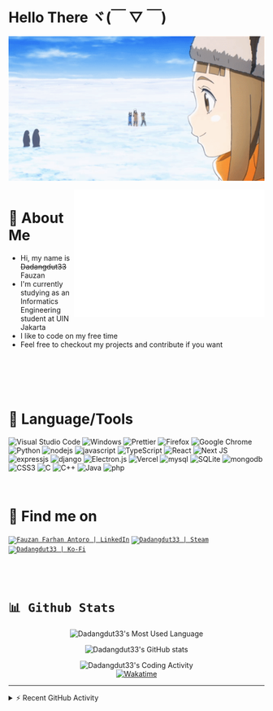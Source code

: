 # Hello There ヾ(￣ ▽ ￣)

<div align="center">
    <img align="center"  src="https://github.com/Dadangdut33/Dadangdut33/blob/main/assets/sorayori.gif?raw=true" width="1000px" alt="welcome-gif">
</div>

<br>

<img align="right" height="250" width="375" alt="Dani Akash" src="https://github.com/Dadangdut33/Dadangdut33/blob/main/github-metrics.svg?raw=true"/>

<h1>💬 About Me </h1>

- Hi, my name is ~~Dadangdut33~~ Fauzan
- I'm currently studying as an Informatics Engineering student at UIN Jakarta
- I like to code on my free time
- Feel free to checkout my projects and contribute if you want

<br>
<br>
<br>
<br>

<h1>🔧 Language/Tools</h1>

![Visual Studio Code](https://img.shields.io/badge/Visual%20Studio%20Code-0078d7.svg?style=flat-square&logo=visual-studio-code&logoColor=white)
![Windows](https://img.shields.io/badge/Windows-0078D6?style=flat-square&logo=windows&logoColor=white)
![Prettier](https://img.shields.io/badge/-Prettier-F7B93E?style=flat-square&logo=prettier&logoColor=white)
![Firefox](https://img.shields.io/badge/Firefox-FF7139?style=flat-square&logo=Firefox-Browser&logoColor=white)
![Google Chrome](https://img.shields.io/badge/Google%20Chrome-4285F4?style=flat-square&logo=GoogleChrome&logoColor=white)
![Python](https://img.shields.io/badge/python-3670A0?style=flat-square&logo=python&logoColor=ffdd54)
![nodejs](https://img.shields.io/badge/nodejs-339933?style=flat-square&logo=node.js&logoColor=white)
![javascript](https://img.shields.io/badge/javascript-F7DF1E?style=flat-square&logo=javascript&logoColor=black)
![TypeScript](https://img.shields.io/badge/typescript-%23007ACC.svg?style=flat-square&logo=typescript&logoColor=white)
![React](https://img.shields.io/badge/react-%2320232a.svg?style=flat-square&logo=react&logoColor=%2361DAFB)
![Next JS](https://img.shields.io/badge/Next-black?style=flat-square&logo=next.js&logoColor=white)
![expressjs](https://img.shields.io/badge/expressjs-000000?style=flat-square&logo=express&logoColor=white)
![django](https://img.shields.io/badge/django-092E20?style=flat-square&logo=django&logoColor=white)
![Electron.js](https://img.shields.io/badge/Electron-191970?style=flat-square&logo=Electron&logoColor=white)
![Vercel](https://img.shields.io/badge/vercel-%23000000.svg?style=flat-square&logo=vercel&logoColor=white)
![mysql](https://img.shields.io/badge/mysql-4479A1?style=flat-square&logo=mysql&logoColor=white)
![SQLite](https://img.shields.io/badge/sqlite-%2307405e.svg?style=flat-square&logo=sqlite&logoColor=white)
![mongodb](https://img.shields.io/badge/mongodb-47A248?style=flat-square&logo=mongodb&logoColor=white)
![CSS3](https://img.shields.io/badge/css3-%231572B6.svg?style=flat-square&logo=css3&logoColor=white)
![C](https://img.shields.io/badge/c-%2300599C.svg?style=flat-square&logo=c&logoColor=white)
![C++](https://img.shields.io/badge/c++-%2300599C.svg?style=flat-square&logo=c%2B%2B&logoColor=white)
![Java](https://img.shields.io/badge/java-%23ED8B00.svg?style=flat-square&logo=java&logoColor=white)
![php](https://img.shields.io/badge/php-777BB4?style=flat-square&logo=php&logoColor=white)

<br>

<h1>📡 Find me on</h1>

<a href="https://www.linkedin.com/in/fauzan-farhan-antoro/"><code><img alt="Fauzan Farhan Antoro | LinkedIn" 
    src="https://img.shields.io/badge/linkedin-%230077B5.svg?style=flat-square&logo=linkedin&logoColor=white" /></code></a>
<a href="https://steamcommunity.com/id/dadangdut33/"><code><img alt="Dadangdut33 | Steam" 
    src="https://img.shields.io/badge/steam-%23000000.svg?style=flat-square&logo=steam&logoColor=white" /></code></a>
<a href="https://ko-fi.com/dadangdut33/"><code><img alt="Dadangdut33 | Ko-Fi" 
    src="https://img.shields.io/badge/Ko--fi-F16061?style=flat-square&logo=ko-fi&logoColor=white" /></code></a>

<br>
<br>

# <code>📊 Github Stats</code>

<p align="center">
    <img src="https://github-readme-stats-ruby-one.vercel.app/api/top-langs/?username=Dadangdut33&langs_count=8&theme=tokyonight&layout=compact&hide=jupyter notebook, shell, batchfile, html" alt="Dadangdut33's Most Used Language">
</p>

<p align="center">
    <img  src="https://github-readme-stats-ruby-one.vercel.app/api?username=Dadangdut33&show_icons=true&count_private=true&theme=tokyonight&line_height=27" alt="Dadangdut33's GitHub stats">
</p>

<p align="center">
    <img  src="https://github-readme-stats.vercel.app/api/wakatime?username=Dadangdut33&theme=tokyonight" alt="Dadangdut33's Coding Activity"><br>
    <a href="https://wakatime.com/@2c62c33c-4952-4ba2-98b9-e2451599b83a"><img src="https://wakatime.com/badge/user/2c62c33c-4952-4ba2-98b9-e2451599b83a.svg" alt="Wakatime" /></a>
</p>

---

<details>
    <summary>⚡ Recent GitHub Activity</summary>
    
<!--RECENT_ACTIVITY:start-->
1. ⭐ Starred [cat-milk/Anime-Girls-Holding-Programming-Books](https://github.com/cat-milk/Anime-Girls-Holding-Programming-Books)
2. ⭐ Starred [purogamer/Fluent-for-Steam](https://github.com/purogamer/Fluent-for-Steam)
3. ✌️ Released [1.1.0 - Real time](https://github.com/Dadangdut33/Speech-Translate/releases/tag/1.1.0) in [Dadangdut33/Speech-Translate](https://github.com/Dadangdut33/Speech-Translate)
4. ⭐ Starred [sickcodes/Docker-OSX](https://github.com/sickcodes/Docker-OSX)
5. ❗️ Opened issue [#14](https://github.com/Dadangdut33/Screen-Translate/issues/14) in [Dadangdut33/Screen-Translate](https://github.com/Dadangdut33/Screen-Translate)
6. ⭐ Starred [fisharebest/webtrees](https://github.com/fisharebest/webtrees)
7. ✔️ Closed issue [#6](https://github.com/Dadangdut33/Speech-Translate/issues/6) in [Dadangdut33/Speech-Translate](https://github.com/Dadangdut33/Speech-Translate)
8. ✔️ Closed issue [#4](https://github.com/Dadangdut33/Speech-Translate/issues/4) in [Dadangdut33/Speech-Translate](https://github.com/Dadangdut33/Speech-Translate)
9. ✔️ Closed issue [#2](https://github.com/Dadangdut33/Speech-Translate/issues/2) in [Dadangdut33/Speech-Translate](https://github.com/Dadangdut33/Speech-Translate)
10. ✔️ Closed issue [#5](https://github.com/Dadangdut33/Speech-Translate/issues/5) in [Dadangdut33/Speech-Translate](https://github.com/Dadangdut33/Speech-Translate)
<!--RECENT_ACTIVITY:end-->

</details>
